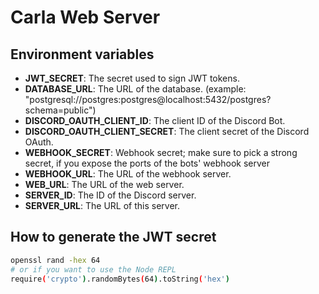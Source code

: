 # Carla Web Server

## Environment variables

- **JWT_SECRET**: The secret used to sign JWT tokens.
- **DATABASE_URL**: The URL of the database. (example: "postgresql://postgres:postgres@localhost:5432/postgres?schema=public")
- **DISCORD_OAUTH_CLIENT_ID**: The client ID of the Discord Bot.
- **DISCORD_OAUTH_CLIENT_SECRET**: The client secret of the Discord OAuth.
- **WEBHOOK_SECRET**: Webhook secret; make sure to pick a strong secret, if you expose the ports of the bots' webhook server
- **WEBHOOK_URL**: The URL of the webhook server.
- **WEB_URL**: The URL of the web server.
- **SERVER_ID**: The ID of the Discord server.
- **SERVER_URL**: The URL of this server.

## How to generate the JWT secret

```bash
openssl rand -hex 64
# or if you want to use the Node REPL
require('crypto').randomBytes(64).toString('hex')
```